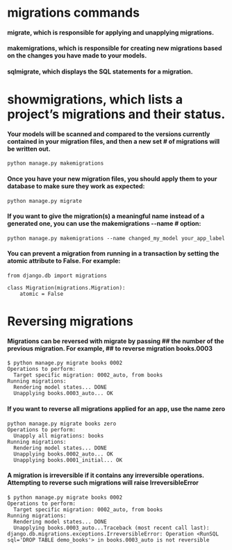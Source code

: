 # migrations commands
#### migrate, which is responsible for applying and unapplying migrations.
#### makemigrations, which is responsible for creating new migrations based on the changes you have made to your models.
#### sqlmigrate, which displays the SQL statements for a migration.
# showmigrations, which lists a project’s migrations and their status.

#### Your models will be scanned and compared to the versions currently contained in your migration files, and then a new set # of migrations will be written out. 
`python manage.py makemigrations`


#### Once you have your new migration files, you should apply them to your database to make sure they work as expected:
`python manage.py migrate`

#### If you want to give the migration(s) a meaningful name instead of a generated one, you can use the makemigrations --name # option:
`python manage.py makemigrations --name changed_my_model your_app_label`

#### You can prevent a migration from running in a transaction by setting the atomic attribute to False. For example:
```
from django.db import migrations

class Migration(migrations.Migration):
    atomic = False
```

# Reversing migrations

#### Migrations can be reversed with migrate by passing ## the number of the previous migration. For example, ## to reverse migration books.0003
```
$ python manage.py migrate books 0002
Operations to perform:
  Target specific migration: 0002_auto, from books
Running migrations:
  Rendering model states... DONE
  Unapplying books.0003_auto... OK
```

#### If you want to reverse all migrations applied for an app, use the name zero
```
python manage.py migrate books zero
Operations to perform:
  Unapply all migrations: books
Running migrations:
  Rendering model states... DONE
  Unapplying books.0002_auto... OK
  Unapplying books.0001_initial... OK
```

#### A migration is irreversible if it contains any irreversible operations. Attempting to reverse such migrations will raise IrreversibleError
```
$ python manage.py migrate books 0002
Operations to perform:
  Target specific migration: 0002_auto, from books
Running migrations:
  Rendering model states... DONE
  Unapplying books.0003_auto...Traceback (most recent call last):
django.db.migrations.exceptions.IrreversibleError: Operation <RunSQL  sql='DROP TABLE demo_books'> in books.0003_auto is not reversible
```